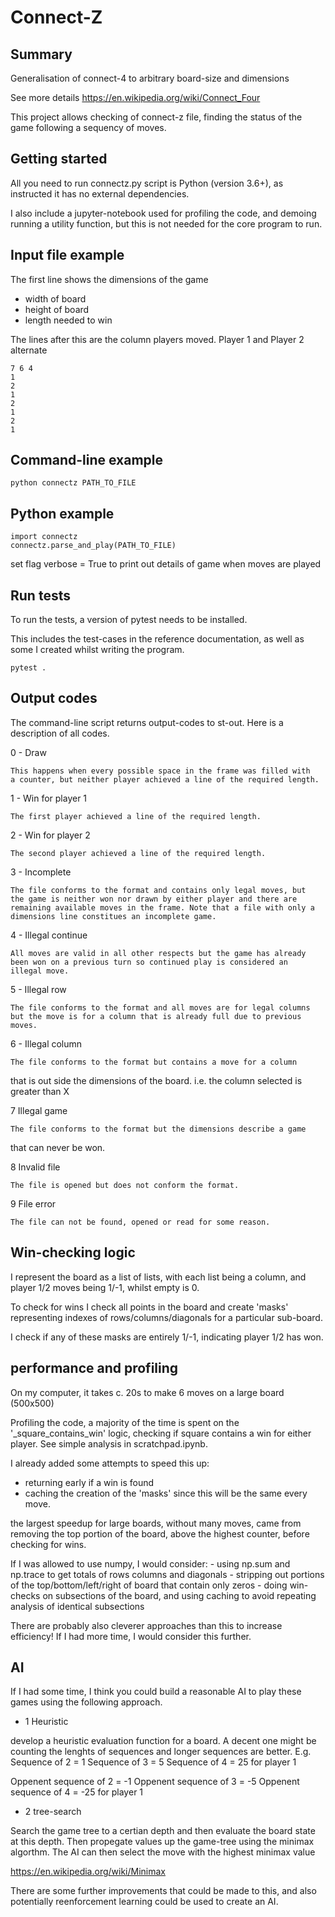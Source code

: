 # Connect-Z

## Summary

Generalisation of connect-4 to arbitrary board-size and dimensions

See more details https://en.wikipedia.org/wiki/Connect_Four

This project allows checking of connect-z file, finding the status of the game following a sequency of moves.

## Getting started

All you need to run connectz.py script is Python (version 3.6+), as instructed it has no external dependencies.

I also include a jupyter-notebook used for profiling the code, and demoing running a utility function, but this is not needed for the core program to run.

## Input file example

The first line shows the dimensions of the game

- width of board
- height of board
- length needed to win

The lines after this are the column players moved. Player 1 and Player 2 alternate

    7 6 4
    1
    2
    1
    2
    1
    2
    1

## Command-line example

    python connectz PATH_TO_FILE

## Python example

    import connectz
    connectz.parse_and_play(PATH_TO_FILE)

set flag verbose = True to print out details of game when moves are played

## Run tests

To run the tests, a version of pytest needs to be installed.

This includes the test-cases in the reference documentation, as well as some I created whilst writing the program.

    pytest .

## Output codes

The command-line script returns output-codes to st-out. Here is a description of all codes.

0 - Draw

    This happens when every possible space in the frame was filled with
    a counter, but neither player achieved a line of the required length.

1 - Win for player 1

    The first player achieved a line of the required length.

2 - Win for player 2

    The second player achieved a line of the required length.

3 - Incomplete

    The file conforms to the format and contains only legal moves, but
    the game is neither won nor drawn by either player and there are
    remaining available moves in the frame. Note that a file with only a
    dimensions line constitues an incomplete game.

4 - Illegal continue

    All moves are valid in all other respects but the game has already
    been won on a previous turn so continued play is considered an
    illegal move.

5 - Illegal row

    The file conforms to the format and all moves are for legal columns
    but the move is for a column that is already full due to previous
    moves.

6 - Illegal column

    The file conforms to the format but contains a move for a column
that is out side the dimensions of the board. i.e. the column selected
is greater than X

7 Illegal game

    The file conforms to the format but the dimensions describe a game
that can never be won.

8 Invalid file

    The file is opened but does not conform the format.

9 File error

    The file can not be found, opened or read for some reason.

## Win-checking logic

I represent the board as a list of lists, with each list being a column, and player 1/2 moves being 1/-1, whilst empty is 0.

To check for wins I check all points in the board and create 'masks'
representing indexes of rows/columns/diagonals for a particular sub-board.

I check if any of these masks are entirely 1/-1, indicating player 1/2 has won.

## performance and profiling

On my computer, it takes c. 20s to make 6 moves on a large board (500x500)

Profiling the code, a majority of the time is spent on the '_square_contains_win' logic, checking if square contains a win for either player. See simple analysis in scratchpad.ipynb.

I already added some attempts to speed this up:

- returning early if a win is found
- caching the creation of the 'masks' since this will be the same every move.

the largest speedup for large boards, without many moves, came from removing the top portion of the board, above the highest counter, before checking for wins.

If I was allowed to use numpy, I would consider:
    - using np.sum and np.trace to get totals of rows columns and diagonals
    - stripping out portions of the top/bottom/left/right of board that contain only zeros
    - doing win-checks on subsections of the board, and using caching to avoid repeating analysis of identical subsections

There are probably also cleverer approaches than this to increase efficiency! If I had more time, I would consider this further.

## AI

If I had some time, I think you could build a reasonable AI to play these games using the following approach.

- 1 Heuristic

develop a heuristic evaluation function for a board. A decent one might be counting the lenghts of sequences and longer sequences are better. E.g.
Sequence of 2 = 1
Sequence of 3 = 5
Sequence of 4 = 25 for player 1

Oppenent sequence of 2 = -1
Oppenent sequence of 3 = -5
Oppenent sequence of 4 = -25 for player 1

- 2 tree-search

Search the game tree to a certian depth and then evaluate the board state at this depth. Then propegate values up the game-tree using the minimax algorthm. The AI can then select the move with the highest minimax value

https://en.wikipedia.org/wiki/Minimax

There are some further improvements that could be made to this, and also potentially reenforcement learning could be used to create an AI.
